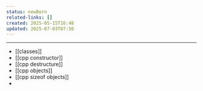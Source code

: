 ```yaml
---
status: newBorn
related-links: []
created: 2025-05-15T16:48
updated: 2025-07-03T07:50
---
```

---

- [[classes]]
- [[cpp constructor]]
- [[cpp destructure]]
- [[cpp objects]]
- [[cpp sizeof objects]]
- 

